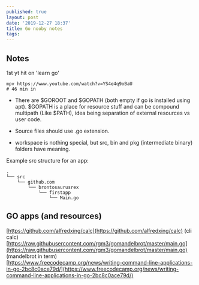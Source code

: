 ```yaml
---
published: true
layout: post
date: '2019-12-27 18:37'
title: Go nooby notes
tags: 
---
```

## Notes

1st yt hit on 'learn go'

    mpv https://www.youtube.com/watch?v=YS4e4q9oBaU
    # 46 min in

- There are $GOROOT and $GOPATH (both empty if go is installed using apt). $GOPATH is a place for resource stuff and can be compound multipath (Like $PATH), idea being separation of external resources vs user code.

- Source files should use .go extension.

- workspace is nothing special, but src, bin and pkg (intermediate binary) folders have meaning.

Example src structure for an app:

    .
    └── src
        └── github.com
            └── brontosaurusrex
                └── firstapp
                    └── Main.go

## GO apps (and resources)

[https://github.com/alfredxing/calc](https://github.com/alfredxing/calc) (cli calc)  
[https://raw.githubusercontent.com/rgm3/gomandelbrot/master/main.go](https://raw.githubusercontent.com/rgm3/gomandelbrot/master/main.go) (mandelbrot in term)  
[https://www.freecodecamp.org/news/writing-command-line-applications-in-go-2bc8c0ace79d/](https://www.freecodecamp.org/news/writing-command-line-applications-in-go-2bc8c0ace79d/)
